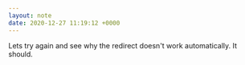 ```yaml
---
layout: note
date: 2020-12-27 11:19:12 +0000
---
```


Lets try again and see why the redirect doesn't work automatically. It should.
